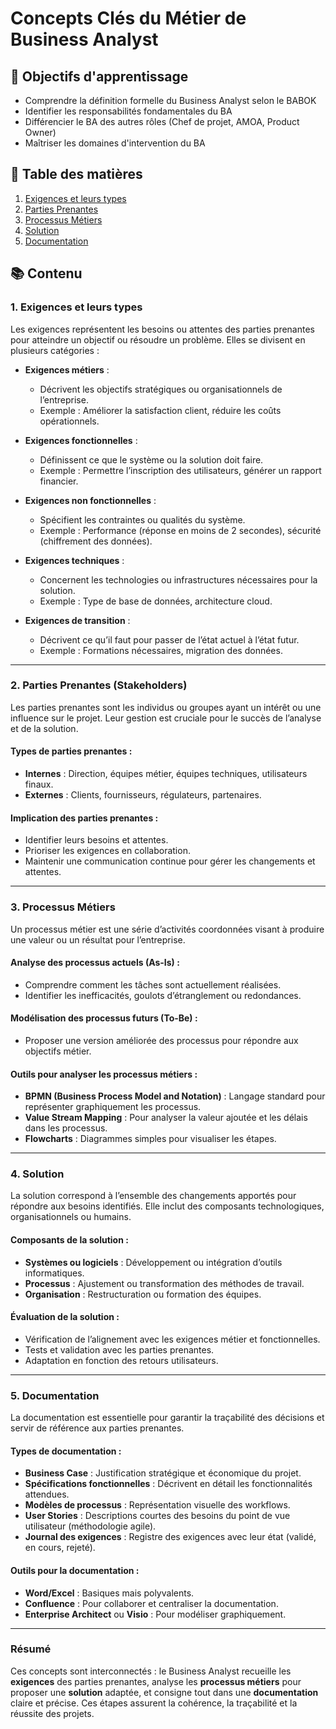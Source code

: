 # Concepts Clés du Métier de Business Analyst

## 🎯 Objectifs d'apprentissage
- Comprendre la définition formelle du Business Analyst selon le BABOK
- Identifier les responsabilités fondamentales du BA
- Différencier le BA des autres rôles (Chef de projet, AMOA, Product Owner)
- Maîtriser les domaines d'intervention du BA

## 📑 Table des matières
1. [Exigences et leurs types](#Exigences-et-leurs-types)
2. [Parties Prenantes](#Parties-Prenantes)
3. [Processus Métiers](#Processus-Métiers)
4. [Solution](#Solution)
5. [Documentation](#Documentation)

## 📚 Contenu
### 1. Exigences et leurs types
Les exigences représentent les besoins ou attentes des parties prenantes pour atteindre un objectif ou résoudre un problème. Elles se divisent en plusieurs catégories :

- **Exigences métiers** : 
  - Décrivent les objectifs stratégiques ou organisationnels de l’entreprise.
  - Exemple : Améliorer la satisfaction client, réduire les coûts opérationnels.

- **Exigences fonctionnelles** :
  - Définissent ce que le système ou la solution doit faire.
  - Exemple : Permettre l’inscription des utilisateurs, générer un rapport financier.

- **Exigences non fonctionnelles** :
  - Spécifient les contraintes ou qualités du système.
  - Exemple : Performance (réponse en moins de 2 secondes), sécurité (chiffrement des données).

- **Exigences techniques** :
  - Concernent les technologies ou infrastructures nécessaires pour la solution.
  - Exemple : Type de base de données, architecture cloud.

- **Exigences de transition** :
  - Décrivent ce qu’il faut pour passer de l’état actuel à l’état futur.
  - Exemple : Formations nécessaires, migration des données.

---

### 2. Parties Prenantes (Stakeholders)
Les parties prenantes sont les individus ou groupes ayant un intérêt ou une influence sur le projet. Leur gestion est cruciale pour le succès de l’analyse et de la solution.

#### Types de parties prenantes :
- **Internes** : Direction, équipes métier, équipes techniques, utilisateurs finaux.
- **Externes** : Clients, fournisseurs, régulateurs, partenaires.

#### Implication des parties prenantes :
- Identifier leurs besoins et attentes.
- Prioriser les exigences en collaboration.
- Maintenir une communication continue pour gérer les changements et attentes.

---

### 3. Processus Métiers
Un processus métier est une série d’activités coordonnées visant à produire une valeur ou un résultat pour l’entreprise.

#### Analyse des processus actuels (As-Is) :
- Comprendre comment les tâches sont actuellement réalisées.
- Identifier les inefficacités, goulots d’étranglement ou redondances.

#### Modélisation des processus futurs (To-Be) :
- Proposer une version améliorée des processus pour répondre aux objectifs métier.

#### Outils pour analyser les processus métiers :
- **BPMN (Business Process Model and Notation)** : Langage standard pour représenter graphiquement les processus.
- **Value Stream Mapping** : Pour analyser la valeur ajoutée et les délais dans les processus.
- **Flowcharts** : Diagrammes simples pour visualiser les étapes.

---

### 4. Solution
La solution correspond à l’ensemble des changements apportés pour répondre aux besoins identifiés. Elle inclut des composants technologiques, organisationnels ou humains.

#### Composants de la solution :
- **Systèmes ou logiciels** : Développement ou intégration d’outils informatiques.
- **Processus** : Ajustement ou transformation des méthodes de travail.
- **Organisation** : Restructuration ou formation des équipes.

#### Évaluation de la solution :
- Vérification de l’alignement avec les exigences métier et fonctionnelles.
- Tests et validation avec les parties prenantes.
- Adaptation en fonction des retours utilisateurs.

---

### 5. Documentation
La documentation est essentielle pour garantir la traçabilité des décisions et servir de référence aux parties prenantes.

#### Types de documentation :
- **Business Case** : Justification stratégique et économique du projet.
- **Spécifications fonctionnelles** : Décrivent en détail les fonctionnalités attendues.
- **Modèles de processus** : Représentation visuelle des workflows.
- **User Stories** : Descriptions courtes des besoins du point de vue utilisateur (méthodologie agile).
- **Journal des exigences** : Registre des exigences avec leur état (validé, en cours, rejeté).

#### Outils pour la documentation :
- **Word/Excel** : Basiques mais polyvalents.
- **Confluence** : Pour collaborer et centraliser la documentation.
- **Enterprise Architect** ou **Visio** : Pour modéliser graphiquement.

---

### Résumé
Ces concepts sont interconnectés : le Business Analyst recueille les **exigences** des parties prenantes, analyse les **processus métiers** pour proposer une **solution** adaptée, et consigne tout dans une **documentation** claire et précise. Ces étapes assurent la cohérence, la traçabilité et la réussite des projets.
